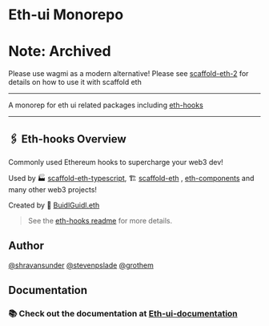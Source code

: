 # Eth-ui Monorepo

# Note: Archived
Please use wagmi as a modern alternative!  Please see [scaffold-eth-2](https://github.com/scaffold-eth/scaffold-eth-2) for details on how to use it with scaffold eth


----

A monorep for eth ui related packages including [eth-hooks](packages/eth-hooks/README.md)

---

## 🖇 Eth-hooks Overview

Commonly used Ethereum hooks to supercharge your web3 dev!

Used by 🏭 [scaffold-eth-typescript](https://github.com/scaffold-eth/scaffold-eth-typescript), 🏗 [scaffold-eth](https://github.com/scaffold-eth/scaffold-eth)
, [eth-components](https://github.com/scaffold-eth/eth-components) and many other web3 projects!

Created by 🏰 [BuidlGuidl.eth](https://BuidlGuidl.com)

> See the [eth-hooks readme](packages/eth-hooks/README.md) for more details.

## Author

[@shravansunder](https://github.com/ShravanSunder)
[@stevenpslade](https://github.com/stevenpslade)
[@grothem](https://github.com/grothem)

## Documentation

### 📚 Check out the documentation at [Eth-ui-documentation](https://scaffold-eth.github.io/eth-ui/)
